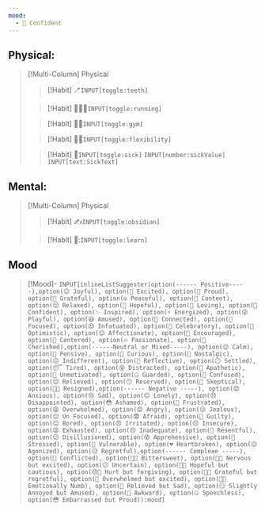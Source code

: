 ```yaml
---
mood:
  - 💪 Confident
---
```

## Physical: 
>[!Multi-Column] Physical
>>[!Habit] 🪥`INPUT[toggle:teeth]`
>
>>[!Habit] 🏃‍♂️‍➡️`INPUT[toggle:running]`
>
>>[!Habit] 🏋️‍♂️`INPUT[toggle:gym]`
>
>>[!Habit] 🤸‍♂️`INPUT[toggle:flexibility]`
>
>>[!Habit] 🤒`INPUT[toggle:sick]` `INPUT[number:sickValue]` `INPUT[text:SickText]`


## Mental:
>[!Multi-Column] Physical
>>[!Habit] ✍️`INPUT[toggle:obsidian]`
>
>>[!Habit]   🧠:`INPUT[toggle:learn]`
## Mood
>[!Mood]- `INPUT[inlineListSuggester(option(------ Positive-----),option(😊 Joyful), option(🤩 Excited), option(🥇 Proud), option(🙏 Grateful), option(☮️ Peaceful), option(🙂 Content), option(😌 Relaxed), option(🌈 Hopeful), option(💖 Loving), option(💪 Confident), option(✨ Inspired), option(⚡ Energized), option(😜 Playful), option(😆 Amused), option(🤝 Connected), option(🔎 Focused), option(😍 Infatuated), option(🥳 Celebratory), option(🌻 Optimistic), option(😊 Affectionate), option(👏 Encouraged), option(🧘 Centered), option(🔥 Passionate), option(🥰 Cherished),option(------Neutral or Mixed-----), option(😌 Calm), option(🤔 Pensive), option(🧐 Curious), option(🌅 Nostalgic), option(😐 Indifferent), option(📝 Reflective), option(😶 Settled), option(😴 Tired), option(😵 Distracted), option(🤷 Apathetic), option(🥱 Unmotivated), option(🤐 Guarded), option(🧩 Confused), option(😌 Relieved), option(😶 Reserved), option(🥸 Skeptical), option(😮‍💨 Resigned),option(------ Negative -----), option(😟 Anxious), option(😢 Sad), option(😔 Lonely), option(😞 Disappointed), option(😳 Ashamed), option(😤 Frustrated), option(😩 Overwhelmed), option(😡 Angry), option(😒 Jealous), option(😑 Un Focused), option(😨 Afraid), option(😬 Guilty), option(😑 Bored), option(😠 Irritated), option(😣 Insecure), option(😫 Exhausted), option(😣 Inadequate), option(😤 Resentful), option(😕 Disillusioned), option(😰 Apprehensive), option(🥵 Stressed), option(🥺 Vulnerable), option(💔 Heartbroken), option(😖 Agonized), option(😥 Regretful),option(------ Complexe -----), option(🤯 Conflicted), option(🍬😢 Bittersweet), option(😬🤩 Nervous but excited), option(😕 Uncertain), option(🤞😟 Hopeful but cautious), option(😞💖 Hurt but forgiving), option(🙏😔 Grateful but regretful), option(🤯 Overwhelmed but excited), option(😶‍🌫️ Emotionally Numb), option(🥹 Relieved but Sad), option(😏 Slightly Annoyed but Amused), option(🫠 Awkward), option(🤐 Speechless), option(😳 Embarrassed but Proud)):mood]`
>

